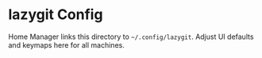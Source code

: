 # lazygit Config

Home Manager links this directory to `~/.config/lazygit`. Adjust UI defaults and keymaps here for all machines.
